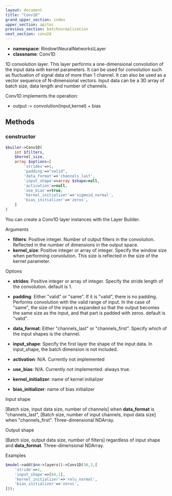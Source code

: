 ```yaml
---
layout: document
title: "Conv1D"
grand_upper_section: index
upper_section: apitoc
previous_section: batchnormalization
next_section: conv2d
---
```


- **namespace**: Rindow\NeuralNetworks\Layer
- **classname**: Conv1D

 1D convolution layer.
 This layer performs a one-dimensional convolution of the input data with kernel parameters.
 It can be used for convolution such as fluctuation of signal data of more than 1 channel.  It can also be used as a vector sequence of N-dimensional vectors.
 Input data can be a 3D array of batch size, data length and number of channels.

Conv1D implements the operation:

- output := convolution(input,kernel) + bias


Methods
-------

### constructor
```php
$builer->Conv1D(
    int $filters,
    $kernel_size,
    array $options=[
        'strides'=>1,
        'padding'=>"valid",
        'data_format'=>'channels_last',
        'input_shape'=>array $shape=null,
        'activation'=>null,
        'use_bias'=>true,
        'kernel_initializer'=>'sigmoid_normal',
        'bias_initializer'=>'zeros',
    ]
)
```
You can create a Conv1D layer instances with the Layer Builder.

Arguments

- **filters**: Positive integer. Number of output filters in the convolution. Reflected in the number of dimensions in the output space. 
- **kernel_size**: Positive integer or array of integer. Specify the window size when performing convolution.  This size is reflected in the size of the kernel parameter. 


Options

- **strides**: Positive integer or array of integer. Specify the stride length of the convolution. default is 1.

- **padding**: Either "valid" or "same". If it is "valid", there is no padding.  Performs convolution with the valid range of input.  In the case of "same", the size of the input is expanded so that the output becomes the same size as the input, and that part is padded with zeros. default is "valid".
- **data_format**: Either "channels_last" or "channels_first". Specify which of the input shapes is the channel.
- **input_shape**: Specify the first layer the shape of the input data. In input_shape, the batch dimension is not included.
- **activation**: N/A. Currently not implemented
- **use_bias**: N/A. Currently not implemented. always true.
- **kernel_initializer**: name of kernel initializer
- **bias_initializer**: name of bias initializer


Input shape

[Batch size, input data size, number of channels] when **data_format** is "channels_last", [Batch size, number of input channels, input data size] when "channels_first".
 Three-dimensional NDArray.

Output shape

[Batch size, output data size, number of filters] regardless of input shape and **data_format**.
 Three-dimensional NDArray.
 
Examples

```php
$model->add($nn->layers()->Conv1D(30,3,[
    'stride'=>1,
    'input_shape'=>[64,1],
    'kernel_initializer'=>'relu_normal',
    'bias_initializer'=>'zeros',
]));
```